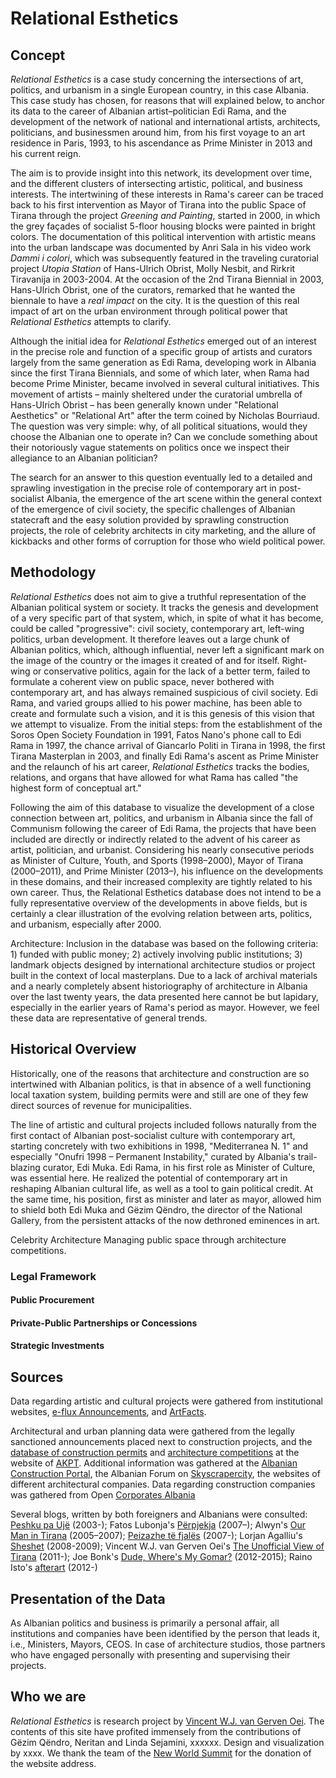 # Relational Esthetics

## Concept

*Relational Esthetics* is a case study concerning the intersections of art, politics, and urbanism in a single European country, in this case Albania. This case study has chosen, for reasons that will explained below, to anchor its data to the career of Albanian artist–politician Edi Rama, and the development of the network of national and international artists, architects, politicians, and businessmen around him, from his first voyage to an art residence in Paris, 1993, to his ascendance as Prime Minister in 2013 and his current reign.

The aim is to provide insight into this network, its development over time, and the different clusters of intersecting artistic, political, and business interests. The intertwining of these interests in Rama's career can be traced back to his first intervention as Mayor of Tirana into the public Space of Tirana through the project *Greening and Painting*, started in 2000, in which the grey façades of socialist 5-floor housing blocks were painted in bright colors. The documentation of this political intervention with artistic means into the urban landscape was documented by Anri Sala in his video work *Dammi i colori*, which was subsequently featured in the traveling curatorial project *Utopia Station* of Hans-Ulrich Obrist, Molly Nesbit, and Rirkrit Tiravanija in 2003-2004. At the occasion of the 2nd Tirana Biennial in  2003, Hans-Ulrich Obrist, one of the curators, remarked that he wanted the biennale to have a *real impact* on the city. It is the question of this real impact of art on the urban environment through political power that *Relational Esthetics* attempts to clarify.

Although the initial idea for *Relational Esthetics* emerged out of an interest in the precise role and function of a specific group of artists and curators largely from the same generation as Edi Rama, developing work in Albania since the first Tirana Biennials, and some of which later, when Rama had become Prime Minister, became involved in several cultural initiatives. This movement of artists – mainly sheltered under the curatorial umbrella of Hans-Ulrich Obrist – has been generally known under "Relational Aesthetics" or "Relational Art" after the term coined by Nicholas Bourriaud. The question was very simple: why, of all political situations, would they choose the Albanian one to operate in? Can we conclude something about their notoriously vague statements on politics once we inspect their allegiance to an Albanian politician?

The search for an answer to this question eventually led to a detailed and sprawling investigation in the precise role of contemporary art in post-socialist Albania, the emergence of the art scene within the general context of the emergence of civil society, the specific challenges of Albanian statecraft and the easy solution provided by sprawling construction projects, the role of celebrity architects in city marketing, and the allure of kickbacks and other forms of corruption for those who wield political power.

## Methodology

*Relational Esthetics* does not aim to give a truthful representation of the Albanian political system or society. It tracks the genesis and development of a very specific part of that system, which, in spite of what it has become, could be called "progressive": civil society, contemporary art, left-wing politics, urban development. It therefore leaves out a large chunk of Albanian politics, which, although influential, never left a significant mark on the image of the country or the images it created of and for itself. Right-wing or conservative politics, again for the lack of a better term, failed to formulate a coherent view on public space, never bothered with contemporary art, and has always remained suspicious of civil society. Edi Rama, and varied groups allied to his power machine, has been able to create and formulate such a vision, and it is this genesis of this vision that we attempt to visualize. From the initial steps: from the establishment of the Soros Open Society Foundation in 1991, Fatos Nano's phone call to Edi Rama in 1997, the chance arrival of Giancarlo Politi in Tirana in 1998, the first Tirana Masterplan in 2003, and finally Edi Rama's ascent as Prime Minister and the relaunch of his art career, *Relational Esthetics* tracks the bodies, relations, and organs that have allowed for what Rama has called "the highest form of conceptual art."



Following the aim of this database to visualize the development of a close connection between art, politics, and urbanism in Albania since the fall of Communism following the career of Edi Rama, the projects that have been included are directly or indirectly related to the advent of his career as artist, politician, and urbanist. Considering his nearly consecutive periods as Minister of Culture, Youth, and Sports (1998–2000), Mayor of Tirana (2000–2011), and Prime Minister (2013–), his influence on the developments in these domains, and their increased complexity are tightly related to his own career. Thus, the Relational Esthetics database does not intend to be a fully representative overview of the developments in above fields, but is certainly a clear illustration of the evolving relation between arts, politics, and urbanism, especially after 2000.

Architecture: Inclusion in the database was based on the following criteria: 1) funded with public money; 2) actively involving public institutions; 3) landmark objects designed by international architecture studios or project built in the context of local masterplans. Due to a lack of archival materials and a nearly completely absent historiography of architecture in Albania over the last twenty years, the data presented here cannot be but lapidary, especially in the earlier years of Rama's period as mayor. However, we feel these data are representative of general trends.




## Historical Overview

Historically, one of the reasons that architecture and construction are so intertwined with Albanian politics, is that in absence of a well functioning local taxation system, building permits were and still are one of they few direct sources of revenue for municipalities.

The line of artistic and cultural projects included follows naturally from the first contact of Albanian post-socialist culture with contemporary art, starting concretely with two exhibitions in 1998, "Mediterranea N. 1" and especially "Onufri 1998 – Permanent Instability," curated by Albania's trail-blazing curator, Edi Muka. Edi Rama, in his first role as Minister of Culture, was essential here. He realized the potential of contemporary art in reshaping Albanian cultural life, as well as a tool to gain political credit. At the same time, his position, first as minister and later as mayor, allowed him to shield both Edi Muka and Gëzim Qëndro, the director of the National Gallery, from the persistent attacks of the now dethroned eminences in art.

Celebrity Architecture
Managing public space through architecture competitions.

### Legal Framework

#### Public Procurement

#### Private-Public Partnerships or Concessions

#### Strategic Investments



## Sources

Data regarding artistic and cultural projects were gathered from institutional websites, [e-flux Announcements](http://www.e-flux.com/announcements/), and [ArtFacts](http://www.artfacts.net/index.php).

Architectural and urban planning data were gathered from the legally sanctioned announcements placed next to construction projects, and the [database of construction permits](http://www.akpt.gov.al/Tpi_Permits.aspx) and [architecture competitions](http://competitions.planifikimi.gov.al/) at the website of [AKPT](http://www.planifikimi.gov.al/). Additional information was gathered at the [Albanian Construction Portal](http://acp.al/), the Albanian Forum on [Skyscrapercity](http://www.skyscrapercity.com/forumdisplay.php?f=1346), the websites of different architectural companies.
Data regarding construction companies was gathered from Open [Corporates Albania](http://open.data.al/sq/corporates/list/)

Several blogs, written by both foreigners and Albanians were consulted: [Peshku pa Ujë](http://www.peshkupauje.com/) (2003-); Fatos Lubonja's [Përpjekja](https://perpjekja.blogspot.al/) (2007–); Alwyn's [Our Man in Tirana](https://ourmanintirana.blogspot.al/) (2005–2007); [Peizazhe të fjalës](http://peizazhe.com/) (2007-); Lorjan Agalliu's [Sheshet](https://sheshet.wordpress.com/) (2008-2009); Vincent W.J. van Gerven Oei's [The Unofficial View of Tirana](http://www.berfrois.com/tag/vincent-w-j-van-gerven-oei/) (2011-); Joe Bonk's [Dude, Where's My Gomar?](https://dudewheresmygomar.wordpress.com/) (2012-2015); Raino Isto's [afterart](https://afterart.org/) (2012-)

## Presentation of the Data

As Albanian politics and business is primarily a personal affair, all institutions and companies have been identified by the person that leads it, i.e., Ministers, Mayors, CEOS. In case of architecture studios, those partners who have engaged personally with presenting and supervising their projects.

## Who we are

*Relational Esthetics* is research project by [Vincent W.J. van Gerven Oei](http://www,vangervenoei.com/). The contents of this site have profited immensely from the contributions of Gëzim Qëndro, Neritan and Linda Sejamini, xxxxxx. Design and visualization by xxxx. We thank the team of the [New World Summit](http://www.newworldsummit.eu) for the donation of the website address.
